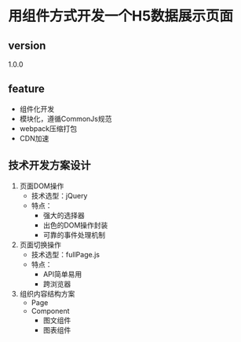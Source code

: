 # 用组件方式开发一个H5数据展示页面

## version
1.0.0

## feature
* 组件化开发
* 模块化，遵循CommonJs规范
* webpack压缩打包
* CDN加速

## 技术开发方案设计

1. 页面DOM操作
    * 技术选型：jQuery
    * 特点：
        * 强大的选择器
        * 出色的DOM操作封装
        * 可靠的事件处理机制
2. 页面切换操作
    * 技术选型：fullPage.js
    * 特点：
        * API简单易用
        * 跨浏览器
3. 组织内容结构方案
    * Page
    * Component
      * 图文组件
      * 图表组件
